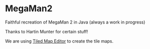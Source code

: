 MegaMan2
========

Faithful recreation of MegaMan 2 in Java (always a work in progress)

Thanks to Hartin Munter for certain stuff!

We are using [Tiled Map Editor](www.mapeditor.org) to create the tile maps.
